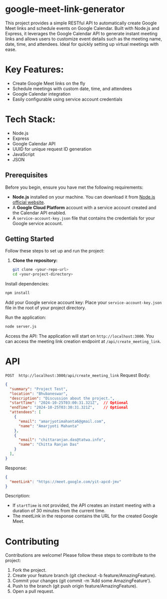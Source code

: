 # google-meet-link-generator
This project provides a simple RESTful API to automatically create Google Meet links and schedule events on Google Calendar. Built with Node.js and Express, it leverages the Google Calendar API to generate instant meeting links and allows users to customize event details such as the meeting name, date, time, and attendees. Ideal for quickly setting up virtual meetings with ease.

# Key Features:
- Create Google Meet links on the fly
- Schedule meetings with custom date, time, and attendees
- Google Calendar integration
- Easily configurable using service account credentials
# Tech Stack:
- Node.js
- Express
- Google Calendar API
- UUID for unique request ID generation
- JavaScript
- JSON

## Prerequisites

Before you begin, ensure you have met the following requirements:

- **Node.js** installed on your machine. You can download it from [Node.js official website](https://nodejs.org/).
- A **Google Cloud Platform** account with a service account created and the Calendar API enabled.
- A `service-account-key.json` file that contains the credentials for your Google service account.

## Getting Started

Follow these steps to set up and run the project:

1. **Clone the repository:**
   ```bash
   git clone <your-repo-url>
   cd <your-project-directory>
Install dependencies:

```bash
npm install
```
Add your Google service account key: Place your `service-account-key.json` file in the root of your project directory.

Run the application:

```bash
node server.js
```
Access the API: The application will start on `http://localhost:3000`. You can access the meeting link creation endpoint at `/api/create_meeting_link`.

# API 
`POST  http://localhost:3000/api/create_meeting_link`
Request Body:

```json
{
  "summary": "Project Test",
  "location": "Bhubaneswar",
  "description": "Discussion about the project.",
  "startTime": "2024-10-25T03:00:31.321Z",  // Optional
  "endTime": "2024-10-25T03:30:31.321Z",    // Optional
  "attendees": [
    {
      "email": "amarjyotimahanta6@gmail.com",
      "name": "Amarjyoti Mahanta"
    },
    {
      "email": "chittaranjan.das@tatwa.info",
      "name": "Chitta Ranjan Das"
    }
  ],
}
```
Response:

```json
{
  "meetLink": "https://meet.google.com/yit-apcd-jmv"
}
```
Description:

- If `startTime` is not provided, the API creates an instant meeting with a duration of 30 minutes from the current time.
- The meetLink in the response contains the URL for the created Google Meet.
# Contributing
Contributions are welcome! Please follow these steps to contribute to the project:

1. Fork the project.
2. Create your feature branch (git checkout -b feature/AmazingFeature).
3. Commit your changes (git commit -m 'Add some AmazingFeature').
4. Push to the branch (git push origin feature/AmazingFeature).
5. Open a pull request.
